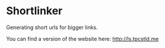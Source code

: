 Shortlinker
===========

Generating short urls for bigger links.

You can find a version of the website here: http://ls.tpcstld.me
